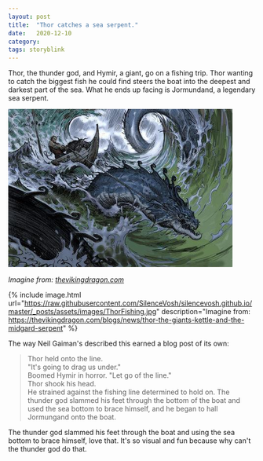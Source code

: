 ```yaml
---
layout: post
title:  "Thor catches a sea serpent."
date:   2020-12-10
category: 
tags: storyblink
---
```

Thor, the thunder god, and Hymir, a giant, go on a fishing trip. Thor wanting to catch the biggest fish he could find steers the boat into the deepest and darkest part of the sea. What he ends up facing is Jormundand, a legendary sea serpent. 

![image info](https://raw.githubusercontent.com/SilenceVosh/silencevosh.github.io/master/_posts/assets/images/ThorFishing.jpg "Thor fighting Jormundand")

*Imagine from: [thevikingdragon.com](https://thevikingdragon.com/blogs/news/thor-the-giants-kettle-and-the-midgard-serpent)*


{% include image.html url="https://raw.githubusercontent.com/SilenceVosh/silencevosh.github.io/master/_posts/assets/images/ThorFishing.jpg" description="Imagine from: https://thevikingdragon.com/blogs/news/thor-the-giants-kettle-and-the-midgard-serpent" %}


The way Neil Gaiman's described this earned a blog post of its own: 
> Thor held onto the line.<br>"It's going to drag us under."<br>Boomed Hymir in horror. "Let go of the line."<br>Thor shook his head.<br>He strained against the fishing line determined to hold on. The thunder god slammed his feet through the bottom of the boat and used the sea bottom to brace himself, and he began to hall Jormungand onto the boat.

The thunder god slammed his feet through the boat and using the sea bottom to brace himself, love that. It's so visual and fun because why can't the thunder god do that.